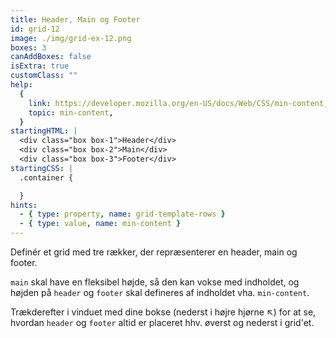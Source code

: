 ```yaml
---
title: Header, Main og Footer
id: grid-12
image: ./img/grid-ex-12.png
boxes: 3
canAddBoxes: false
isExtra: true
customClass: ""
help:
  {
    link: https://developer.mozilla.org/en-US/docs/Web/CSS/min-content,
    topic: min-content,
  }
startingHTML: |
  <div class="box box-1">Header</div>
  <div class="box box-2">Main</div>
  <div class="box box-3">Footer</div>
startingCSS: |
  .container {

  }
hints:
  - { type: property, name: grid-template-rows }
  - { type: value, name: min-content }
---
```


Definér et grid med tre rækker, der repræsenterer en header, main og footer.

`main` skal have en fleksibel højde, så den kan vokse med indholdet, og højden på `header` og `footer` skal defineres af indholdet vha. `min-content`.

Trækderefter i vinduet med dine bokse (nederst i højre hjørne ↖) for at se, hvordan `header` og `footer` altid er placeret hhv. øverst og nederst i grid'et.
